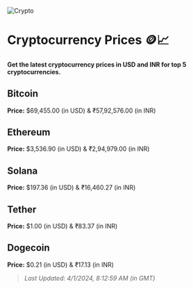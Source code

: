 
![Crypto](https://www.techguide.com.au/wp-content/uploads/2020/11/crypto3.jpeg)

# Cryptocurrency Prices 🪙📈

#### Get the latest cryptocurrency prices in USD and INR for top 5 cryptocurrencies.

## Bitcoin

**Price:** $69,455.00 (in USD) & ₹57,92,576.00 (in INR)

## Ethereum

**Price:** $3,536.90 (in USD) & ₹2,94,979.00 (in INR)

## Solana

**Price:** $197.36 (in USD) & ₹16,460.27 (in INR)

## Tether

**Price:** $1.00 (in USD) & ₹83.37 (in INR)

## Dogecoin

**Price:** $0.21 (in USD) & ₹17.13 (in INR)

> _Last Updated: 4/1/2024, 8:12:59 AM (in GMT)_
